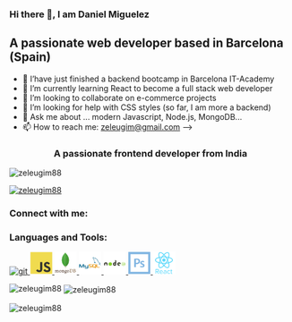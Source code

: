 ### Hi there 👋, I am Daniel Miguelez
## A passionate web developer based in Barcelona (Spain)

- 🔭 I’have just finished a backend bootcamp in Barcelona IT-Academy
- 🌱 I’m currently learning React to become a full stack web developer
- 👯 I’m looking to collaborate on e-commerce projects
- 🤔 I’m looking for help with CSS styles (so far, I am more a backend)
- 💬 Ask me about ... modern Javascript, Node.js, MongoDB...
- 📫 How to reach me: zeleugim@gmail.com
-->

<h3 align="center">A passionate frontend developer from India</h3>

<p align="left"> <img src="https://komarev.com/ghpvc/?username=zeleugim88&label=Profile%20views&color=0e75b6&style=flat" alt="zeleugim88" /> </p>

<p align="left"> <a href="https://github.com/ryo-ma/github-profile-trophy"><img src="https://github-profile-trophy.vercel.app/?username=zeleugim88" alt="zeleugim88" /></a> </p>

<h3 align="left">Connect with me:</h3>
<p align="left">
</p>

<h3 align="left">Languages and Tools:</h3>
<p align="left"> <a href="https://git-scm.com/" target="_blank" rel="noreferrer"> <img src="https://www.vectorlogo.zone/logos/git-scm/git-scm-icon.svg" alt="git" width="40" height="40"/> </a> <a href="https://developer.mozilla.org/en-US/docs/Web/JavaScript" target="_blank" rel="noreferrer"> <img src="https://raw.githubusercontent.com/devicons/devicon/master/icons/javascript/javascript-original.svg" alt="javascript" width="40" height="40"/> </a> <a href="https://www.mongodb.com/" target="_blank" rel="noreferrer"> <img src="https://raw.githubusercontent.com/devicons/devicon/master/icons/mongodb/mongodb-original-wordmark.svg" alt="mongodb" width="40" height="40"/> </a> <a href="https://www.mysql.com/" target="_blank" rel="noreferrer"> <img src="https://raw.githubusercontent.com/devicons/devicon/master/icons/mysql/mysql-original-wordmark.svg" alt="mysql" width="40" height="40"/> </a> <a href="https://nodejs.org" target="_blank" rel="noreferrer"> <img src="https://raw.githubusercontent.com/devicons/devicon/master/icons/nodejs/nodejs-original-wordmark.svg" alt="nodejs" width="40" height="40"/> </a> <a href="https://www.photoshop.com/en" target="_blank" rel="noreferrer"> <img src="https://raw.githubusercontent.com/devicons/devicon/master/icons/photoshop/photoshop-line.svg" alt="photoshop" width="40" height="40"/> </a> <a href="https://reactjs.org/" target="_blank" rel="noreferrer"> <img src="https://raw.githubusercontent.com/devicons/devicon/master/icons/react/react-original-wordmark.svg" alt="react" width="40" height="40"/> </a> </p>

<p><img align="left" src="https://github-readme-stats.vercel.app/api/top-langs?username=zeleugim88&show_icons=true&locale=en&layout=compact" alt="zeleugim88" /></p>

<p>&nbsp;<img align="center" src="https://github-readme-stats.vercel.app/api?username=zeleugim88&show_icons=true&locale=en" alt="zeleugim88" /></p>

<p><img align="center" src="https://github-readme-streak-stats.herokuapp.com/?user=zeleugim88&" alt="zeleugim88" /></p>
